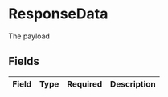 # ResponseData

The payload


## Fields

| Field       | Type        | Required    | Description |
| ----------- | ----------- | ----------- | ----------- |